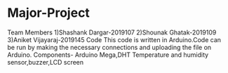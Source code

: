 # Major-Project
Team Members
1)Shashank Dargar-2019107
2)Shounak Ghatak-2019109
3)Aniket Vijayaraj-2019145
Code
This code is written in Arduino.Code can be run by making the necessary connections and uploading the file on Arduino.
Components-
Arduino Mega,DHT Temperature and humidity sensor,buzzer,LCD screen

